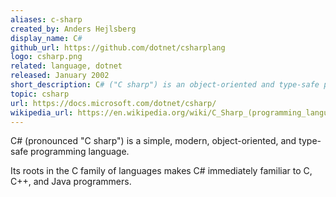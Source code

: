 ```yaml
---
aliases: c-sharp
created_by: Anders Hejlsberg
display_name: C#
github_url: https://github.com/dotnet/csharplang
logo: csharp.png
related: language, dotnet
released: January 2002
short_description: C# ("C sharp") is an object-oriented and type-safe programming language.
topic: csharp
url: https://docs.microsoft.com/dotnet/csharp/
wikipedia_url: https://en.wikipedia.org/wiki/C_Sharp_(programming_language)
---
```

C# (pronounced "C sharp") is a simple, modern, object-oriented, and type-safe programming language.

Its roots in the C family of languages makes C# immediately familiar to C, C++, and Java programmers.
